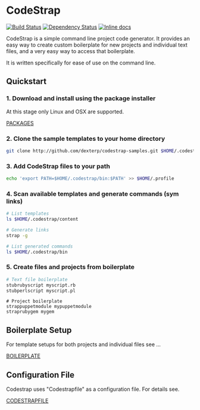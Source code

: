 # CodeStrap

[![Build Status](https://travis-ci.org/dexterp/codestrap.svg?branch=master)](https://travis-ci.org/dexterp/codestrap)
[![Dependency Status](https://gemnasium.com/dexterp/codestrap.png)](https://gemnasium.com/dexterp/codestrap)
[![Inline docs](http://inch-ci.org/github/dexterp/codestrap.svg)](http://inch-ci.org/github/dexterp/codestrap)

CodeStrap is a simple command line project code generator. It provides an easy way to create custom boilerplate for new projects and individual text files, and a very easy way to access that boilerplate.

It is written specifically for ease of use on the command line.

## Quickstart

### 1. Download and install using the package installer

At this stage only Linux and OSX are supported.

[PACKAGES](https://github.com/dexterp/codestrap/releases)
 
### 2. Clone the sample templates to your home directory

```bash
git clone http://github.com/dexterp/codestrap-samples.git $HOME/.codestrap
```

### 3. Add CodeStrap files to your path

```bash
echo 'export PATH=$HOME/.codestrap/bin:$PATH' >> $HOME/.profile
```

### 4. Scan available templates and generate commands (sym links)

```bash
# List templates
ls $HOME/.codestrap/content

# Generate links
strap -g

# List generated commands
ls $HOME/.codestrap/bin
```

### 5. Create files and projects from boilerplate

```bash
# Text file boilerplate
stubrubyscript myscript.rb
stubperlscript myscript.pl
```

```
# Project boilerplate
strappuppetmodule mypuppetmodule
straprubygem mygem
```

## Boilerplate Setup

For template setups for both projects and individual files see ...

[BOILERPLATE](BOILERPLATE.md)

## Configuration File

Codestrap uses "Codestrapfile" as a configuration file. For details see.

[CODESTRAPFILE](CODESTRAPFILE.md)

